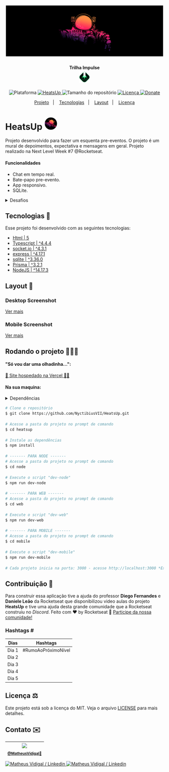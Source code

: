 <h1 align="center">
    <br>
    <img src="./.github/logo-full.png" width="500" alt="logo HeatsUp">
</h1>
<h4 align="center">
    Trilha Impulse <br><img src="./.github/logo-impulse.svg" height="40" alt="logo impulse">
</h4>
<!-- <h4 align="center">Projeto web construído durante o Next Level Week #07-Impulse com a Rocketseat/DiegoFernandes|DanieleLeão.</h4> -->
<p align="center">
    <img alt="Plataforma" src="https://img.shields.io/static/v1?label=Plataforma&message=Mobile/PC&color=FFCD1E&labelColor=FF008E">
    <a aria-label="Completado" href="https://nextlevelweek.com/episodios/impulse/aula-5/edicao/7">
        <img alt="HeatsUp" src="https://img.shields.io/badge/HeatsUp-NLW 7.0-FFCD1E?logo=data:image/png;base64,iVBORw0KGgoAAAANSUhEUgAAABAAAAAQCAMAAAAoLQ9TAAAALVBMVEVHcExxWsF0XMJzXMJxWcFsUsD///9jRrzY0u6Xh9Gsn9n39fyMecy0qd2bjNJWBT0WAAAABHRSTlMA2Do606wF2QAAAGlJREFUGJVdj1cWwCAIBLEsRU3uf9xobDH8+GZwUYi8i6ucJwrxKE+7D0G9Q4vlYqtmCSjndr4CgCgzlyFgfKfKCVO0LrPKjmiqMxGXkJwNnXskqWG+1oSM+BSwD8f29YLNjvx/OQrn+g99oQSoNmt3PgAAAABJRU5ErkJggg==&labelColor=FF008E"></img>
    </a>
    <img alt="Tamanho do repositório" src="https://img.shields.io/github/repo-size/NyctibiusVII/HeatsUp?color=FFCD1E&labelColor=FF008E">
    <a href="https://github.com/NyctibiusVII/HeatsUp/blob/main/LICENSE">
        <img alt="Licença" src="https://img.shields.io/static/v1?label=License&message=MIT&color=FFCD1E&labelColor=FF008E">
    </a>
    <a href="https://picpay.me/Matheus_nyctibius_vii">
        <img alt="Donate" src="https://img.shields.io/static/v1?label=$&message=Donate&color=FF7A29&labelColor=FF7A29">
    </a>
</p>
<p align="center">
    <a href="#heatsup-">Projeto</a>&nbsp;&nbsp;&nbsp;|&nbsp;&nbsp;&nbsp;
    <a href="#tecnologias-">Tecnologias</a>&nbsp;&nbsp;&nbsp;|&nbsp;&nbsp;&nbsp;
    <a href="#layout-">Layout</a>&nbsp;&nbsp;&nbsp;|&nbsp;&nbsp;&nbsp;
    <a href="#licença-%EF%B8%8F">Licença</a>
</p>
<!--
<p align="center">
    <a href="README.md">Inglês</a>
    ·
    <a href="README-pt.md">Português</a>
</p>
-->

# HeatsUp <img src="./.github/logo-heatsup-round.png" width="40" alt="logo icon">
Projeto desenvolvido para fazer um esquenta pre-eventos. O projeto é um mural de depoimentos, expectativa e mensagens em geral. Projeto realizado na Next Level Week #7 @Rocketseat.

#### Funcionalidades
* Chat em tempo real.
* Bate-papo pre-evento.
* App responsivo.
* SQLite.

<details>
    <summary>Desafios</summary>

```
✔ - Documentar bem o projeto
- Melhorar o estilo: Responsividade e Design
- Mobile First
- Animações
✔ - Banco de dados (SQLite)

Funcionalidades:
    - Trocar o tema da aplicação: Light e Dark
    ✔ - oAuth github (Pagina de login)
    - Cores adaptadas para daltônicos
    - Expressão Regular no input para bloquear palavras proibidas
    ✔ - ORM (Prisma)
    - Migrar banco de dados de SQLite para (MongoDB)
    - MongoDB:
        - Guardar dados
        - Alterar dados
        - Deletar dados
    - Toast:
        - Animação de entrada e saida
    - Modal:
        - Logout
    - Telas:
        - splash
        - Home
        - Home/Logged
        - Profile (crachá compartilhável)
        - 404
```
</details>

## Tecnologias 🚀
Esse projeto foi desenvolvido com as seguintes tecnologias:
- [Html | 5](https://pt.wikipedia.org/wiki/HTML)
- [Typescript | ^4.4.4](https://www.typescriptlang.org/)
- [socket.io | ^4.3.1](https://socket.io/)
- [express | ^4.17.1](https://expressjs.com/pt-br/)
- [sqlite | ^3.36.0](https://www.sqlite.org/)
- [Prisma | ^3.2.1](https://www.prisma.io/)
- [NodeJS | ^14.17.3](https://nodejs.org/en/)

## Layout 🚧
### Desktop Screenshot
<div style="display: flex; flex-direction: 'column'; align-items: 'center';">
<!-- Responsive, 1440 x 900, 50% (Laptop L - 1440px)-->
    <!--<img width="400px" src="./.github/desktop/home.png">-->
    <!--<img width="400px" src="./.github/desktop/home-logged.png">-->
    <!--<img width="400px" src="./.github/desktop/home-logged-typing.png">-->
    <!--<img width="400px" src="./.github/desktop/toast.png">-->
    <!--<img width="400px" src="./.github/desktop/modal-logged-out.png">-->
    <!--<img width="400px" src="./.github/desktop/404.png">-->
</div>
<a href="./.github/README-IMGS.md">Ver mais</a>

### Mobile Screenshot
<div style="display: flex; flex-direction: 'row';">
<!-- Responsive, 425 x 900, 60% (Mobile L - 425px)-->
    <!--<img width="180px" src="./.github/mobile/splash.png">-->
    <!--<img width="180px" src="./.github/mobile/home.png">-->
    <!--<img width="180px" src="./.github/mobile/home-logged.png">-->
    <!--<img width="180px" src="./.github/mobile/home-logged-typing.png">-->
    <!--<img width="180px" src="./.github/mobile/modal-logged-out.png">-->
    <!--<img width="180px" src="./.github/mobile/404.png">-->
</div>
<a href="./.github/README-IMGS.md">Ver mais</a>
    <!-- IMGS
      ------------------------------
      splash
      ------------------------------
      home
      home-logged
      home-logged-typing
      ------------------------------
      modal-logged-out
      toast
      ------------------------------
      404
      ------------------------------
    -->

## Rodando o projeto 🚴🏻‍♂️
#### "Só vou dar uma olhadinha...":
  <a href="https://heatsup-nyctibiusvii.vercel.app/">💬 Site hospedado na Vercel 🤸‍♀️</a>

#### Na sua maquina:
<details>
    <summary>Dependências</summary>

```json
  ------- NODE -------
  "dependencies": {
    "@prisma/client": "^3.2.1",
    "axios": "^0.23.0",
    "cors": "^2.8.5",
    "dotenv": "^10.0.0",
    "express": "^4.17.1",
    "jsonwebtoken": "^8.5.1",
    "socket.io": "^4.3.1"
  },
  "devDependencies": {
    "@types/axios": "^0.14.0",
    "@types/cors": "^2.8.12",
    "@types/express": "^4.17.13",
    "@types/jsonwebtoken": "^8.5.5",
    "@types/socket.io": "^3.0.2",
    "prisma": "^3.2.1",
    "ts-node-dev": "^1.1.8",
    "typescript": "^4.4.4"
  }

  ------- WEB -------
  "dependencies": {
    "next": "11.1.2",
    "react": "17.0.2",
    "react-dom": "17.0.2"
  },
  "devDependencies": {
    "@types/react": "17.0.30",
    "eslint": "8.0.1",
    "eslint-config-next": "11.1.2",
    "typescript": "4.4.4"
  }

  ------- MOBILE -------
  "dependencies": {},
  "devDependencies": {}
```
> Ex: `$ npm install _____` para instalar as dependências

> Utilize a tag `-D` para instalar as dependências de desenvolvimento.
> Utilize a tag `@types` para instalar o suporte a Typescript.
> Utilize a tag `@latest` para instalar a versão mais recente.
</details>

```bash
# Clone o repositório
$ git clone https://github.com/NyctibiusVII/HeatsUp.git

# Acesse a pasta do projeto no prompt de comando
$ cd heatsup

# Instale as dependências
$ npm install

# ------- PARA NODE -------
# Acesse a pasta do projeto no prompt de comando
$ cd node

# Execute o script "dev-node"
$ npm run dev-node

# ------- PARA WEB -------
# Acesse a pasta do projeto no prompt de comando
$ cd web

# Execute o script "dev-web"
$ npm run dev-web

# ------- PARA MOBILE -------
# Acesse a pasta do projeto no prompt de comando
$ cd mobile

# Execute o script "dev-mobile"
$ npm run dev-mobile

# Cada projeto inicia na porta: 3000 - acesse http://localhost:3000 *Ex: Cuidado para não ligar dois ou mais projetos na mesma porta, pois o servidor pode não iniciar.
```

## Contribuição 💭
Para construir essa aplicação tive a ajuda do professor **Diego Fernandes** e **Daniele Leão** da Rocketseat que disponibilizou video aulas do projeto **HeatsUp** e tive uma ajuda desta grande comunidade que a Rocketseat construiu no *Discord*.
Feito com ♥ by Rocketseat :wave: [Participe da nossa comunidade!](https://discord.gg/YxU7fJT)

### Hashtags \#
| Dias  | Hashtags            |
|-------|---------------------|
| Dia 1 | #RumoAoPróximoNível |
| Dia 2 |                     |
| Dia 3 |                     |
| Dia 4 |                     |
| Dia 5 |                     |

## Licença ⚖️
Este projeto está sob a licença do MIT. Veja o arquivo [LICENSE](https://github.com/NyctibiusVII/HeatsUp/blob/main/LICENSE) para mais detalhes.

## Contato ✉️
| <img src="https://user-images.githubusercontent.com/52816125/90341686-05b68880-dfd8-11ea-969c-70c9ce9d0278.jpg" width=100><br><sub><a href="https://www.instagram.com/nyctibius_vii/?hl=pt-br">@MatheusVidigal🦊</a></sub> |
| :---: |

<p align="left">
    <a href="https://www.linkedin.com/in/matheus-vidigal-nyctibiusvii/">
        <img alt="Matheus Vidigal / Linkedin" src="https://img.shields.io/badge/-Matheus Vidigal-FF008E?style=flat&logo=Linkedin&logoColor=fff" />
    </a>
    <a href="https://mail.google.com/mail/u/1/#inbox?compose=GTvVlcSGLCKpKJfwPsKKqzXBplKkGtCLvCQcFWdWxCxQFfkHzzjVkgzrMFPBgKBmWFHvrjrCsMqSH">
        <img alt="Matheus Vidigal / Linkedin" src="https://img.shields.io/badge/-Matheus Vidigal-FFCD1E?style=flat&logo=Gmail&logoColor=272727" />
    </a>
</p>